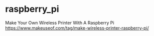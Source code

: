 # raspberry_pi

Make Your Own Wireless Printer With A Raspberry Pi
<br />
https://www.makeuseof.com/tag/make-wireless-printer-raspberry-pi/

